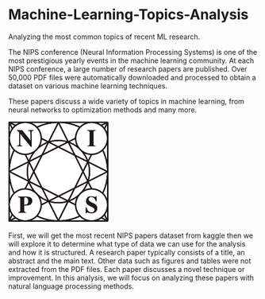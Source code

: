 # Machine-Learning-Topics-Analysis
Analyzing the most common topics of recent ML research.

<p>The NIPS conference (Neural Information Processing Systems) is one of the most prestigious yearly events in the machine learning community. At each NIPS conference, a large number of research papers are published. Over 50,000 PDF files were automatically downloaded and processed to obtain a dataset on various machine learning techniques.

These papers discuss a wide variety of topics in machine learning, from neural networks to optimization methods and many more.

 ![The logo of NIPS (Neural Information Processing Systems)](https://github.com/anderson-fm/Machine-Learning-Topics-Analysis/blob/main/nips_logo.png)

<p>First, we will get the most recent NIPS papers dataset from kaggle then we will explore it to determine what type of data we can use for the analysis and how it is structured. A research paper typically consists of a title, an abstract and the main text. Other data such as figures and tables were not extracted from the PDF files. Each paper discusses a novel technique or improvement. In this analysis, we will focus on analyzing these papers with natural language processing methods.</p>
